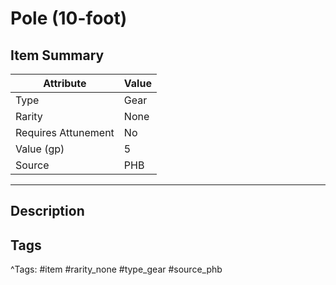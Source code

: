 # Pole (10-foot)

## Item Summary

| Attribute            | Value                        |
|----------------------|------------------------------|
| Type                 | Gear |
| Rarity               | None             |
| Requires Attunement  | No                |
| Value (gp)           | 5    |
| Source               | PHB |

---

## Description



## Tags

^Tags: #item #rarity_none #type_gear #source_phb